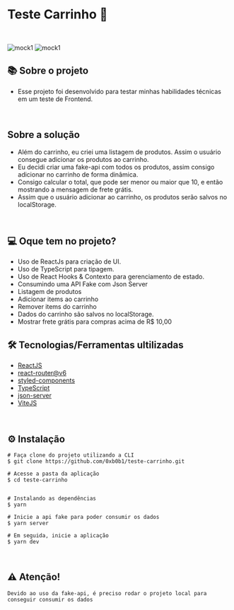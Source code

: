 # Teste Carrinho :shopping_cart:

&nbsp;

![mock1](https://github.com/0xb0b1/test-carrinho/blob/master/products.png)
![mock1](https://github.com/0xb0b1/test-carrinho/blob/master/cart.png)

## 📚 Sobre o projeto

* Esse projeto foi desenvolvido para testar minhas habilidades técnicas em um teste de Frontend.

&nbsp;

## Sobre a solução

* Além do carrinho, eu criei uma listagem de produtos. Assim o usuário consegue adicionar os produtos ao carrinho.
* Eu decidi criar uma fake-api com todos os produtos, assim consigo adicionar no carrinho de forma dinâmica.
* Consigo calcular o total, que pode ser menor ou maior que 10, e então mostrando a mensagem de frete grátis.
* Assim que o usuário adicionar ao carrinho, os produtos serão salvos no localStorage.


&nbsp;

## 💻 Oque tem no projeto?

* Uso de ReactJs para criação de UI.
* Uso de TypeScript para tipagem.
* Uso de React Hooks & Contexto para gerenciamento de estado.
* Consumindo uma API Fake com Json Server
* Listagem de produtos
* Adicionar items ao carrinho
* Remover items do carrinho
* Dados do carrinho são salvos no localStorage.
* Mostrar frete grátis para compras acima de R$ 10,00

## 🛠️ Tecnologias/Ferramentas ultilizadas

* [ReactJS](https://reactjs.org)
* [react-router@v6](https://reactrouter.com)
* [styled-components](https://styled-components.com)
* [TypeScript](https://www.typescriptlang.org)
* [json-server](https://github.com/typicode/json-server)
* [ViteJS](https://vitejs.dev)

&nbsp;

## ⚙️ Instalação
```
# Faça clone do projeto utilizando a CLI 
$ git clone https://github.com/0xb0b1/teste-carrinho.git
```

```
# Acesse a pasta da aplicação
$ cd teste-carrinho


# Instalando as dependências
$ yarn

# Inicie a api fake para poder consumir os dados
$ yarn server

# Em seguida, inicie a aplicação 
$ yarn dev

```

&nbsp;

## :warning: Atenção!

	Devido ao uso da fake-api, é preciso rodar o projeto local para conseguir consumir os dados


&nbsp;
